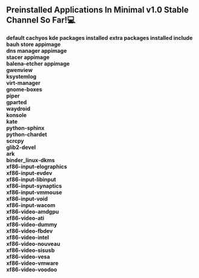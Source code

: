 ## Preinstalled Applications In Minimal v1.0 Stable Channel So Far!💻
**default cachyos kde packages installed**
**extra packages installed include**
**bauh store appimage**  
**dns manager appimage**  
**stacer appimage**  
**balena-etcher appimage**  
**gwenview**  
**ksystemlog**  
**virt-manager**  
**gnome-boxes**  
**piper**  
**gparted**  
**waydroid**  
**konsole**  
**kate**  
**python-sphinx**  
**python-chardet**  
**scrcpy**  
**glib2-devel**  
**ark**  
**binder_linux-dkms**  
**xf86-input-elographics**  
**xf86-input-evdev**  
**xf86-input-libinput**  
**xf86-input-synaptics**  
**xf86-input-vmmouse**  
**xf86-input-void**  
**xf86-input-wacom**  
**xf86-video-amdgpu**  
**xf86-video-ati**  
**xf86-video-dummy**  
**xf86-video-fbdev**  
**xf86-video-intel**  
**xf86-video-nouveau**  
**xf86-video-sisusb**  
**xf86-video-vesa**  
**xf86-video-vmware**  
**xf86-video-voodoo**
